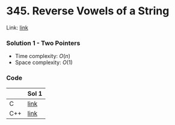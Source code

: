 # 345. Reverse Vowels of a String
Link: [link](https://leetcode.com/problems/reverse-vowels-of-a-string/)

### Solution 1 - Two Pointers
* Time complexity: $O(n)$
* Space complexity: $O(1)$

### Code
||Sol 1|
|-|-|
|C|[link](./sol_1/main.c)|
|C++|[link](./sol_1/main.cpp)|